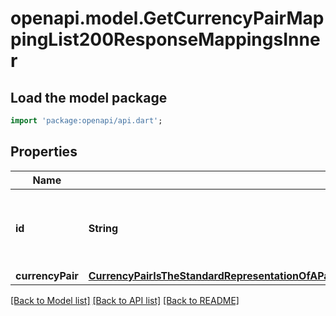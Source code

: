 # openapi.model.GetCurrencyPairMappingList200ResponseMappingsInner

## Load the model package
```dart
import 'package:openapi/api.dart';
```

## Properties
Name | Type | Description | Notes
------------ | ------------- | ------------- | -------------
**id** | **String** | ID is the unique identifier for this currency pair string. | [optional] 
**currencyPair** | [**CurrencyPairIsTheStandardRepresentationOfAPairOfAssetsWhereOneBaseIsPricedInTermsOfTheOtherQuote3**](CurrencyPairIsTheStandardRepresentationOfAPairOfAssetsWhereOneBaseIsPricedInTermsOfTheOtherQuote3.md) |  | [optional] 

[[Back to Model list]](../README.md#documentation-for-models) [[Back to API list]](../README.md#documentation-for-api-endpoints) [[Back to README]](../README.md)


